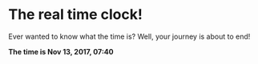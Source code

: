 # The real time clock!

Ever wanted to know what the time is? Well, your journey is about to end!

**The time is Nov 13, 2017, 07:40**